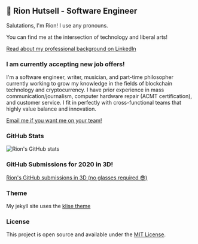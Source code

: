 ## 👾 Rion Hutsell - Software Engineer

Salutations, I'm Rion! I use any pronouns.

You can find me at the intersection of technology and liberal arts!

[Read about my professional background on LinkedIn](https://www.linkedin.com/in/rion-hutsell/)  

### I am currently accepting new job offers!

I'm a software engineer, writer, musician, and part-time philosopher currently working to grow my knowledge in the fields of blockchain technology and cryptocurrency. I have prior experience in mass communication/journalism, computer hardware repair (ACMT certification), and customer service. I fit in perfectly with cross-functional teams that highly value balance and innovation.

[Email me if you want me on your team!](mailto:sciencefixion@pm.me)


### GitHub Stats

![Rion's GitHub stats](https://github-readme-stats.vercel.app/api?username=sciencefixion&show_icons=true&theme=synthwave)

### GitHub Submissions for 2020 in 3D!

[Rion's GitHub submissions in 3D (no glasses required 😎) ](https://skyline.github.com/sciencefixion/2020)

### Theme

My jekyll site uses the [klise theme](https://github.com/piharpi/jekyll-klise)

### License

This project is open source and available under the [MIT License](LICENSE).

